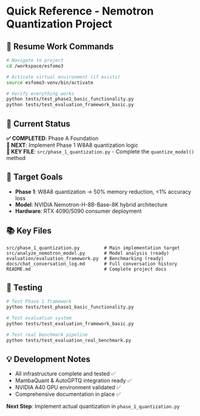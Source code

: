 # Quick Reference - Nemotron Quantization Project

## 🚀 Resume Work Commands

```bash
# Navigate to project
cd /workspace/esfomo3

# Activate virtual environment (if exists)
source esfomo3-venv/bin/activate

# Verify everything works
python tests/test_phase1_basic_functionality.py
python tests/test_evaluation_framework_basic.py
```

## 📍 Current Status

**✅ COMPLETED**: Phase A Foundation  
**🔄 NEXT**: Implement Phase 1 W8A8 quantization logic  
**📁 KEY FILE**: `src/phase_1_quantization.py` - Complete the `quantize_model()` method  

## 🎯 Target Goals

- **Phase 1**: W8A8 quantization → 50% memory reduction, <1% accuracy loss
- **Model**: NVIDIA Nemotron-H-8B-Base-8K hybrid architecture
- **Hardware**: RTX 4090/5090 consumer deployment

## 📚 Key Files

```
src/phase_1_quantization.py         # Main implementation target
src/analyze_nemotron_model.py       # Model analysis (ready)
evaluation/evaluation_framework.py  # Benchmarking (ready)
docs/chat_conversation_log.md       # Full conversation history
README.md                           # Complete project docs
```

## 🧪 Testing

```bash
# Test Phase 1 framework
python tests/test_phase1_basic_functionality.py

# Test evaluation system  
python tests/test_evaluation_framework_basic.py

# Test real benchmark pipeline
python tests/test_evaluation_real_benchmark.py
```

## 💡 Development Notes

- All infrastructure complete and tested ✅
- MambaQuant & AutoGPTQ integration ready ✅  
- NVIDIA A40 GPU environment validated ✅
- Comprehensive documentation in place ✅

**Next Step**: Implement actual quantization in `phase_1_quantization.py` 